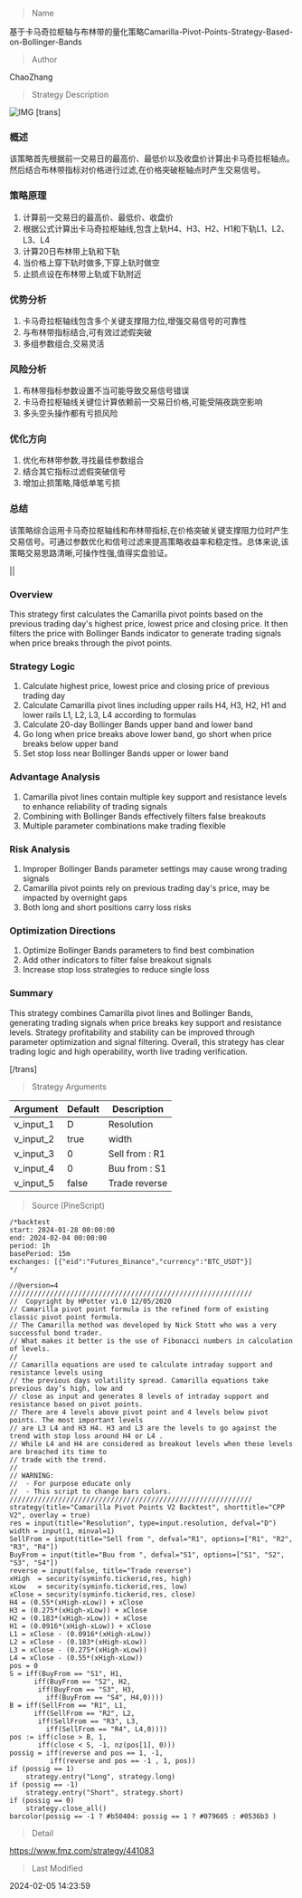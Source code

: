 
> Name

基于卡马奇拉枢轴与布林带的量化策略Camarilla-Pivot-Points-Strategy-Based-on-Bollinger-Bands

> Author

ChaoZhang

> Strategy Description

![IMG](https://www.fmz.com/upload/asset/196b309b321e0f256bb.png)
[trans]
### 概述

该策略首先根据前一交易日的最高价、最低价以及收盘价计算出卡马奇拉枢轴点。然后结合布林带指标对价格进行过滤,在价格突破枢轴点时产生交易信号。

### 策略原理

1. 计算前一交易日的最高价、最低价、收盘价
2. 根据公式计算出卡马奇拉枢轴线,包含上轨H4、H3、H2、H1和下轨L1、L2、L3、L4
3. 计算20日布林带上轨和下轨
4. 当价格上穿下轨时做多,下穿上轨时做空
5. 止损点设在布林带上轨或下轨附近

### 优势分析  

1. 卡马奇拉枢轴线包含多个关键支撑阻力位,增强交易信号的可靠性
2. 与布林带指标结合,可有效过滤假突破
3. 多组参数组合,交易灵活

### 风险分析

1. 布林带指标参数设置不当可能导致交易信号错误
2. 卡马奇拉枢轴线关键位计算依赖前一交易日价格,可能受隔夜跳空影响
3. 多头空头操作都有亏损风险

### 优化方向

1. 优化布林带参数,寻找最佳参数组合
2. 结合其它指标过滤假突破信号
3. 增加止损策略,降低单笔亏损

### 总结

该策略综合运用卡马奇拉枢轴线和布林带指标,在价格突破关键支撑阻力位时产生交易信号。可通过参数优化和信号过滤来提高策略收益率和稳定性。总体来说,该策略交易思路清晰,可操作性强,值得实盘验证。

||

### Overview

This strategy first calculates the Camarilla pivot points based on the previous trading day's highest price, lowest price and closing price. It then filters the price with Bollinger Bands indicator to generate trading signals when price breaks through the pivot points.

### Strategy Logic

1. Calculate highest price, lowest price and closing price of previous trading day
2. Calculate Camarilla pivot lines including upper rails H4, H3, H2, H1 and lower rails L1, L2, L3, L4 according to formulas 
3. Calculate 20-day Bollinger Bands upper band and lower band
4. Go long when price breaks above lower band, go short when price breaks below upper band
5. Set stop loss near Bollinger Bands upper or lower band

### Advantage Analysis

1. Camarilla pivot lines contain multiple key support and resistance levels to enhance reliability of trading signals  
2. Combining with Bollinger Bands effectively filters false breakouts
3. Multiple parameter combinations make trading flexible

### Risk Analysis 

1. Improper Bollinger Bands parameter settings may cause wrong trading signals
2. Camarilla pivot points rely on previous trading day's price, may be impacted by overnight gaps
3. Both long and short positions carry loss risks

### Optimization Directions

1. Optimize Bollinger Bands parameters to find best combination
2. Add other indicators to filter false breakout signals 
3. Increase stop loss strategies to reduce single loss

### Summary

This strategy combines Camarilla pivot lines and Bollinger Bands, generating trading signals when price breaks key support and resistance levels. Strategy profitability and stability can be improved through parameter optimization and signal filtering. Overall, this strategy has clear trading logic and high operability, worth live trading verification.

[/trans]

> Strategy Arguments



|Argument|Default|Description|
|----|----|----|
|v_input_1|D|Resolution|
|v_input_2|true|width|
|v_input_3|0|Sell from : R1|R2|R3|R4|
|v_input_4|0|Buu from : S1|S2|S3|S4|
|v_input_5|false|Trade reverse|


> Source (PineScript)

``` pinescript
/*backtest
start: 2024-01-28 00:00:00
end: 2024-02-04 00:00:00
period: 1h
basePeriod: 15m
exchanges: [{"eid":"Futures_Binance","currency":"BTC_USDT"}]
*/

//@version=4
////////////////////////////////////////////////////////////
//  Copyright by HPotter v1.0 12/05/2020
// Camarilla pivot point formula is the refined form of existing classic pivot point formula. 
// The Camarilla method was developed by Nick Stott who was a very successful bond trader. 
// What makes it better is the use of Fibonacci numbers in calculation of levels.
//
// Camarilla equations are used to calculate intraday support and resistance levels using 
// the previous days volatility spread. Camarilla equations take previous day’s high, low and 
// close as input and generates 8 levels of intraday support and resistance based on pivot points. 
// There are 4 levels above pivot point and 4 levels below pivot points. The most important levels 
// are L3 L4 and H3 H4. H3 and L3 are the levels to go against the trend with stop loss around H4 or L4 . 
// While L4 and H4 are considered as breakout levels when these levels are breached its time to 
// trade with the trend.
//
// WARNING:
//  - For purpose educate only
//  - This script to change bars colors.
////////////////////////////////////////////////////////////
strategy(title="Camarilla Pivot Points V2 Backtest", shorttitle="CPP V2", overlay = true)
res = input(title="Resolution", type=input.resolution, defval="D")
width = input(1, minval=1)
SellFrom = input(title="Sell from ", defval="R1", options=["R1", "R2", "R3", "R4"])
BuyFrom = input(title="Buu from ", defval="S1", options=["S1", "S2", "S3", "S4"])
reverse = input(false, title="Trade reverse")
xHigh  = security(syminfo.tickerid,res, high)
xLow   = security(syminfo.tickerid,res, low)
xClose = security(syminfo.tickerid,res, close)
H4 = (0.55*(xHigh-xLow)) + xClose
H3 = (0.275*(xHigh-xLow)) + xClose
H2 = (0.183*(xHigh-xLow)) + xClose
H1 = (0.0916*(xHigh-xLow)) + xClose
L1 = xClose - (0.0916*(xHigh-xLow))
L2 = xClose - (0.183*(xHigh-xLow))
L3 = xClose - (0.275*(xHigh-xLow))
L4 = xClose - (0.55*(xHigh-xLow))
pos = 0
S = iff(BuyFrom == "S1", H1, 
      iff(BuyFrom == "S2", H2,
       iff(BuyFrom == "S3", H3,
         iff(BuyFrom == "S4", H4,0))))
B = iff(SellFrom == "R1", L1, 
      iff(SellFrom == "R2", L2,
       iff(SellFrom == "R3", L3,
         iff(SellFrom == "R4", L4,0))))
pos := iff(close > B, 1,
       iff(close < S, -1, nz(pos[1], 0))) 
possig = iff(reverse and pos == 1, -1,
          iff(reverse and pos == -1 , 1, pos))	   
if (possig == 1) 
    strategy.entry("Long", strategy.long)
if (possig == -1)
    strategy.entry("Short", strategy.short)	 
if (possig == 0) 
    strategy.close_all()
barcolor(possig == -1 ? #b50404: possig == 1 ? #079605 : #0536b3 )
```

> Detail

https://www.fmz.com/strategy/441083

> Last Modified

2024-02-05 14:23:59
